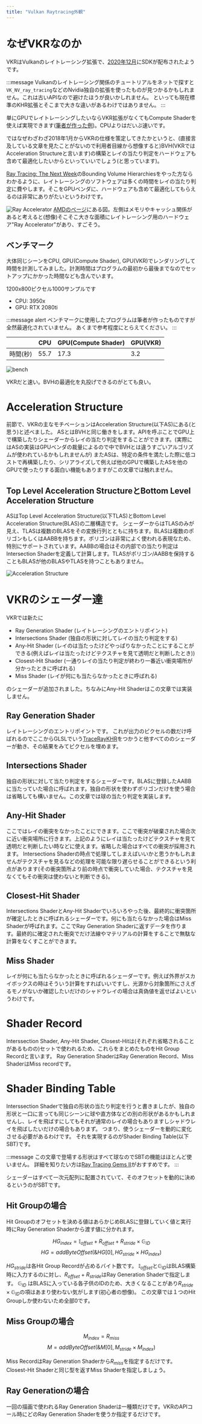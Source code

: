 ```yaml
---
title: "Vulkan Raytracing外観"
---
```


# なぜVKRなのか

VKRはVulkanのレイトレーシング拡張で、[2020年12月](https://www.khronos.org/blog/vulkan-ray-tracing-final-specification-release)にSDKが配布されたようです。

:::message
Vulkanのレイトレーシング関係のチュートリアルをネットで探すと`VK_NV_ray_tracing`などのNvidia独自の拡張を使ったものが見つかるかもしれません。これは古いAPIなので避けたほうが良いかしれません。
といっても現在標準のKHR拡張とそこまで大きな違いがあるわけではありません。
:::

単にGPUでレイトレーシングしたいならVKR拡張がなくてもCompute Shaderを使えば実現できます([筆者が作った例](https://github.com/hatoo/rukako))。CPUよりはだいぶ速いです。

ではなぜわざわざ2018年1月からVKRの仕様を策定してきたかというと、(直接言及している文章を見たことがないので利用者目線から想像すると)BVH(VKRではAcceleration Structureと言います)の構築とレイの当たり判定をハードウェアも含めて最適化したいからといっていいでしょう(と思っています)。

[Ray Tracing: The Next Week](https://raytracing.github.io/books/RayTracingTheNextWeek.html#boundingvolumehierarchies)のBounding Volume Hierarchiesをやった方ならわかるように、レイトレーシングのソフトウェアは多くの時間をレイの当たり判定に費やします。そこをGPUベンダに、ハードウェアも含めて最適化してもらえるのは非常にありがたいというわけです。

![Ray Accelerator](https://www.amd.com/system/files/2020-10/579976-hardware-accelerated-raytracing-1920x500.jpg)
[AMDのページ](https://www.amd.com/ja/technologies/rdna-2)にある図。左側はメモリやキャッシュ関係があると考えると(想像)そこそこ大きな面積にレイトレーシング用のハードウェア"Ray Accelerator"があり、すごそう。

## ベンチマーク

大体同じシーンをCPU, GPU(Compute Shader), GPU(VKR)でレンダリングして時間を計測してみました。計測時間はプログラムの最初から最後までなのでセットアップにかかった時間なども含んでいます。

1200x800ピクセル1000サンプルです

- CPU: 3950x
- GPU: RTX 2080ti

:::message alert
ベンチマークに使用したプログラムは筆者が作ったものですが全然最適化されていません。
あくまで参考程度にとらえてください。
:::

|   | CPU | GPU(Compute Shader) | GPU(VKR) |
| - | --- | ------------------- | -------- |
| 時間(秒) | 55.7 | 17.3 | 3.2 |

![bench](/images/bench.png)

VKRだと速い。BVHの最適化を丸投げできるのがとても良い。

# Acceleration Structure

前節で、VKRの主なモチベーションはAcceleration Structure(以下AS)にある(と思う)と述べました。
ASとはBVHと同じ働きをします。APIを呼ぶことでGPU上で構築したりシェーダーからレイの当たり判定をすることができます。(実際にはASの実装はGPUベンダの裁量によるので中でBVHとは違うすごいアルゴリズムが使われているかもしれませんが)
またASは、特定の条件を満たした際に低コストで再構築したり、シリアライズして例えば他のGPUで構築したASを他のGPUで使ったりする面白い機能もありますがこの文章では触れません。

## Top Level Acceleration StructureとBottom Level Acceleration Structure

ASはTop Level Acceleration Structure(以下TLAS)とBottom Level Acceleration Structure(BLAS)の二層構造です。
シェーダーからはTLASのみが見え、TLASは複数のBLASをその変換行列とともに持ちます。BLASは複数のポリゴンもしくはAABBを持ちます。ポリゴンは非常によく使われる表現なため、特別にサポートされています。AABBの場合はその内部での当たり判定はIntersection Shaderを定義して計算します。TLASがポリゴン/AABBを保持することもBLASが他のBLASやTLASを持つこともありません。

![Acceleration Structure](/images/acceleration_structure.png)

# VKRのシェーダー達

VKRでは新たに

- Ray Generation Shader (レイトレーシングのエントリポイント)
- Intersections Shader (独自の形状に対してレイの当たり判定をする)
- Any-Hit Shader (レイのは当たったけどやっぱりなかったことにすることができる(例えばレイは当たったけどテクスチャを見て透明だと判断したとき))
- Closest-Hit Shader (一通りレイの当たり判定が終わり一番近い衝突場所が分かったときに呼ばれる)
- Miss Shader (レイが何にも当たらなかったときに呼ばれる)

のシェーダーが追加されました。ちなみにAny-Hit Shaderはこの文章では実装しません。

## Ray Generation Shader

レイトレーシングのエントリポイントです。
これが出力のピクセルの数だけ呼ばれるのでここからGLSLでいう[TraceRayKHR](https://github.com/KhronosGroup/GLSL/blob/master/extensions/ext/GLSL_EXT_ray_tracing.txt)をつかうと他すべてののシェーダーが動き、その結果をみてピクセルを埋めます。

## Intersections Shader

独自の形状に対して当たり判定をするシェーダーです。BLASに登録したAABBに当たっていた場合に呼ばれます。独自の形状を使わずポリゴンだけを使う場合は省略しても構いません。この文章では球の当たり判定を実装します。

## Any-Hit Shader

ここではレイの衝突をなかったことにできます。ここで衝突が破棄された場合次に近い衝突場所に行きます。上記のようにレイは当たったけどテクスチャを見て透明だと判断したい時などに使えます。省略した場合はすべての衝突が採用されます。
Intersections Shaderの時点で処理してしまえばいいかと思うかもしれませんがテクスチャを見るなどの処理を可能な限り遅らせることができるという利点があります(その衝突箇所より前の時点で衝突していた場合、テクスチャを見なくてもその衝突は使わないと判断できる)。

## Closest-Hit Shader

Intersections ShaderとAny-Hit Shaderでいろいろやった後、最終的に衝突箇所が確定したときに呼ばれるシェーダーです。何にも当たらなかった場合はMiss Shaderが呼ばれます。ここでRay Generation Shaderに返すデータを作ります。最終的に確定された衝突でだけ法線やマテリアルの計算をすることで無駄な計算をなくすことができます。

## Miss Shader

レイが何にも当たらなかったときに呼ばれるシェーダーです。例えば外界がスカイボックスの時はそういう計算をすればいいですし、光源から対象箇所にさえぎるモノがないか確認したいだけのシャドウレイの場合は真偽値を返せばよいというわけです。

# Shader Record

Interssection Shader, Any-Hit Shader, Closest-Hitは(それぞれ省略されることがあるものの)セットで使われるため、これらをまとめたものをHit Group Recordと言います。 Ray Generation ShaderはRay Generation Record、Miss ShaderはMiss recordです。

# Shader Binding Table

Interssection Shaderで独自の形状の当たり判定を行うと書きましたが、独自の形状と一口に言っても同じシーンに球や直方体などの別の形状があるかもしれませんし、レイを飛ばすにしてもそれが通常のレイの場合もありますしシャドウレイを飛ばしたいだけの場合もありまず。
つまり、使うシェーダーを動的に変化させる必要があるわけです。
それを実現するのがShader Binding Table(以下SBT)です。

:::message
この文章で登場する形状はすべて球なのでSBTの機能はほとんど使いません。
詳細を知りたい方は[Ray Tracing Gems II](https://www.realtimerendering.com/raytracinggems/rtg2/index.html)がおすすめです。
:::

シェーダーはすべて一次元配列に配置されていて、そのオフセットを動的に決めるというのがSBTです。

## Hit Groupの場合

Hit Groupのオフセットを決める値はあらかじめBLASに登録していく値と実行時にRay Generation Shaderから渡す値に分かれます。

$$ HG_{index} = \mathbb{I}_{offset} + R_{offset} + R_{stride} \times \mathbb{G}_{ID} $$
$$ HG = addByteOffset(\& HG[0], HG_{stride} \times HG_{index}) $$

$HG_{stride}$は各Hit Group Recordが占めるバイト数です。
$\mathbb{I}_{offset}$と$\mathbb{G}_{ID}$はBLAS構築時に入力するのに対し、$R_{offset}$ + $R_{stride}$はRay Generation Shaderで指定します。
$\mathbb{G}_{ID}$ はBLASに入っている各子供のIDのため、大きくなることがあり$R_{stride} \times \mathbb{G}_{ID}$の項はあまり使わない気がします(初心者の想像)。
この文章では１つのHit Groupしか使わないため全部0です。

## Miss Groupの場合

 $$ M_{index} = R_{miss} $$
 $$ M = addByteOffset(\& M[0], M_{stride} \times M_{index}) $$

 Miss RecordはRay Generation Shaderから$R_{miss}$を指定するだけです。Closest-Hit Shaderと同じ型を返すMiss Shaderを指定しましょう。

 ## Ray Generationの場合

 一回の描画で使われるRay Generation Shaderは一種類だけです。VKRのAPIコール時にどのRay Generation Shaderを使うか指定するだけです。